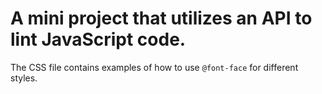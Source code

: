 # A mini project that utilizes an API to lint JavaScript code.

The CSS file contains examples of how to use `@font-face` for different styles.
